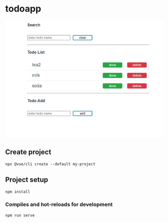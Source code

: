 # todoapp

![](screenshot.JPG)

## Create project
```
npx @vue/cli create --default my-project
```

## Project setup
```
npm install
```

### Compiles and hot-reloads for development
```
npm run serve
```
